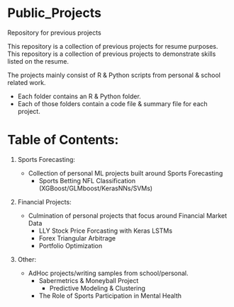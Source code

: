 # Public_Projects
Repository for previous projects

This repository is a collection of previous projects for resume purposes.
This repository is a collection of previous projects to demonstrate skills listed on the resume.

The projects mainly consist of R & Python scripts from personal & school related work.
   - Each folder contains an R & Python folder.
   - Each of those folders contain a code file & summary file for each project.

# Table of Contents:
   
1. Sports Forecasting:
   - Collection of personal ML projects built around Sports Forecasting
      -   Sports Betting NFL Classification (XGBoost/GLMboost/KerasNNs/SVMs)
   
2. Financial Projects:
   - Culmination of personal projects that focus around Financial Market Data
      - LLY Stock Price Forcasting with Keras LSTMs
      - Forex Triangular Arbitrage
      - Portfolio Optimization

3. Other:
   - AdHoc projects/writing samples from school/personal.  
      - Sabermetrics & Moneyball Project
         - Predictive Modeling & Clustering
      - The Role of Sports Participation in Mental Health


